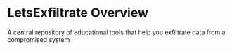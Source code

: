 # LetsExfiltrate Overview
A central repository of educational tools that help you exfiltrate data from a compromised system
